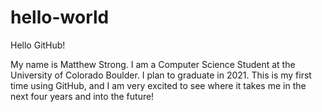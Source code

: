 # hello-world

Hello GitHub!

My name is Matthew Strong. I am a Computer Science Student at the University of Colorado Boulder. I plan to graduate in 2021. This is my first time using GitHub, and I am very excited to see where it takes me in the next four years and into the future!
